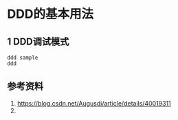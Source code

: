 # DDD的基本用法    
## 1 DDD调试模式 

```shell
ddd sample
ddd 
```





## 参考资料   

1. https://blog.csdn.net/Augusdi/article/details/40019311   
2. 